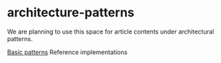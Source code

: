 # architecture-patterns
We are planning to use this space for article contents under architectural patterns.

[Basic patterns](basic-patterns/README.md)
Reference implementations
